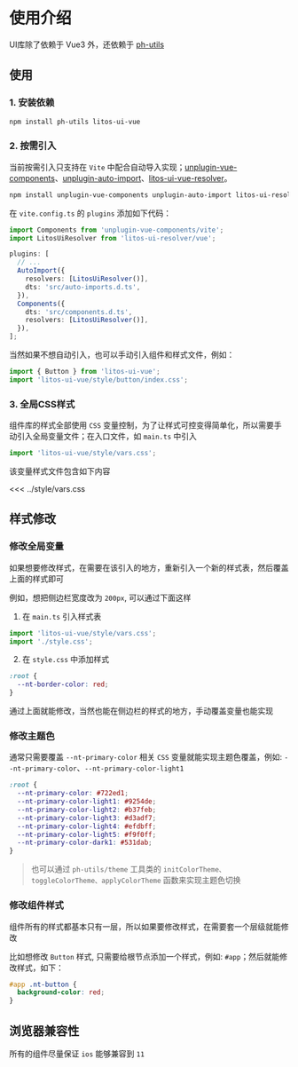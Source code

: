 # 使用介绍

UI库除了依赖于 Vue3 外，还依赖于 [ph-utils](https://gitee.com/towardly/ph/wikis/Home)

## 使用

### 1. 安装依赖

```sh
npm install ph-utils litos-ui-vue
```

### 2. 按需引入

当前按需引入只支持在 `Vite` 中配合自动导入实现；[unplugin-vue-components](https://www.npmjs.com/package/unplugin-vue-components)、[unplugin-auto-import](https://www.npmjs.com/package/unplugin-auto-import)、[litos-ui-vue-resolver](https://www.npmjs.com/package/litos-ui-resolver)。

```sh
npm install unplugin-vue-components unplugin-auto-import litos-ui-resolver -D
```

在 `vite.config.ts` 的 `plugins` 添加如下代码：

```ts
import Components from 'unplugin-vue-components/vite';
import LitosUiResolver from 'litos-ui-resolver/vue';

plugins: [
  // ...
  AutoImport({
    resolvers: [LitosUiResolver()],
    dts: 'src/auto-imports.d.ts',
  }),
  Components({
    dts: 'src/components.d.ts',
    resolvers: [LitosUiResolver()],
  }),
];
```

当然如果不想自动引入，也可以手动引入组件和样式文件，例如：

```ts
import { Button } from 'litos-ui-vue';
import 'litos-ui-vue/style/button/index.css';
```

### 3. 全局CSS样式

组件库的样式全部使用 `CSS` 变量控制，为了让样式可控变得简单化，所以需要手动引入全局变量文件；在入口文件，如 `main.ts` 中引入

```ts
import 'litos-ui-vue/style/vars.css';
```

该变量样式文件包含如下内容

<<< ../style/vars.css

## 样式修改

### 修改全局变量

如果想要修改样式，在需要在该引入的地方，重新引入一个新的样式表，然后覆盖上面的样式即可

例如，想把侧边栏宽度改为 `200px`, 可以通过下面这样

1. 在 `main.ts` 引入样式表

```ts
import 'litos-ui-vue/style/vars.css';
import './style.css';
```

2. 在 `style.css` 中添加样式

```css
:root {
  --nt-border-color: red;
}
```

通过上面就能修改，当然也能在侧边栏的样式的地方，手动覆盖变量也能实现

### 修改主题色

通常只需要覆盖 `--nt-primary-color` 相关 `CSS` 变量就能实现主题色覆盖，例如: `--nt-primary-color`、`--nt-primary-color-light1`

```css
:root {
  --nt-primary-color: #722ed1;
  --nt-primary-color-light1: #9254de;
  --nt-primary-color-light2: #b37feb;
  --nt-primary-color-light3: #d3adf7;
  --nt-primary-color-light4: #efdbff;
  --nt-primary-color-light5: #f9f0ff;
  --nt-primary-color-dark1: #531dab;
}
```

> 也可以通过 `ph-utils/theme` 工具类的 `initColorTheme、toggleColorTheme、applyColorTheme` 函数来实现主题色切换

### 修改组件样式

组件所有的样式都基本只有一层，所以如果要修改样式，在需要套一个层级就能修改

比如想修改 `Button` 样式, 只需要给根节点添加一个样式，例如: `#app`；然后就能修改样式，如下：

```css
#app .nt-button {
  background-color: red;
}
```

## 浏览器兼容性

所有的组件尽量保证 `ios` 能够兼容到 `11`
